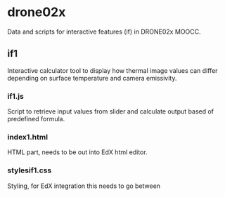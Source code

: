 # drone02x
Data and scripts for interactive features (if) in DRONE02x MOOCC.

## if1
Interactive calculator tool to display how thermal image values can differ depending on surface temperature and camera emissivity.

### if1.js
Script to retrieve input values from slider and calculate output based of predefined formula.

### index1.html
HTML part, needs to be out into EdX html editor.

### stylesif1.css
Styling, for EdX integration this needs to go between <style> tags and the link to the background image replaced with studio link to image.

********
## if2
Interactive graphs displaying different surface emissivites against wavelengths.
### data
Contains the input .csv files with the emissivity values per sample type

clybrkcm.csv - Clay Brick (Common)\
distd_wn.csv - Distilled Water Standard *\
oakface.csv - Leaf of Oak (Face)\
sndpgaz1.csv - Sandy soil sample 1

emisdata.csv file contains the raw compiled data\
emisdata2.csv file contains the tweaked data which gets fed into the actual JS graph

### datascraping.py
Scrapes input data from the MODIS UCSB Emissivity Library (https://www.icess.ucsb.edu/modis/EMIS/html/em.html) and exports it as .csv into /data folder. 

**NOTE: Since data folder already contains the input files there is no need to run this first!**

### dataediting.ipynb
Compiles all the different samples into a single dataframe and exports it as data/emisdata.csv \
Tweaks dataset so the rows where distilled water is NaN are dropped and reorders dataset in ascending order with regards to wavelength and exports it as data/emisdata2.csv

**NOTE: Since data folder already contains the input files there is no need to run this first!**

### if2.js
Interactive graph which displays the emissivity of different surfaces.\
For EdX integration make sure to uncomment corresponding line at the beginning of script so the right .csv location is called.

### index.html
Calls if2.js script. Launch with live server to see the graphs.
